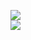 [![](https://img.shields.io/badge/Made%20With-Github%20Spray-lightgrey.svg?style=for-the-badge&logo=github)](https://github.com/Annihil/github-spray#5708)  
[![](https://i.imgur.com/2DrTn0Z.gif)](https://github.com/Annihil/github-spray)